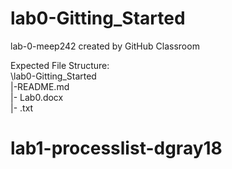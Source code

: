 # lab0-Gitting_Started
lab-0-meep242 created by GitHub Classroom

Expected File Structure:<br>
\lab0-Gitting_Started<br>
  |-README.md<br>
  |- Lab0.docx<br>
  |- <yourname>.txt<br>
# lab1-processlist-dgray18
